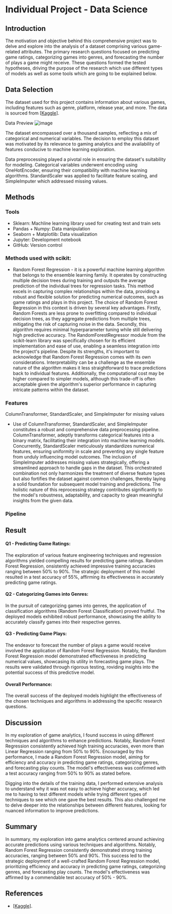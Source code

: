 # Individual Project - Data Science

## Introduction
The motivation and objective behind this comprehensive project was to delve and explore into the analysis of a dataset comprising various game-related attributes. The primary research questions focused on predicting game ratings, categorizing games into genres, and forecasting the number of plays a game might receive. These questions formed the tested hypotheses, driving the purpose of the research which use different types of models as well as some tools which are going to be explained below.

## Data Selection
The dataset used for this project contains information about various games, including features such as genre, platform, release year, and more. The data is sourced from [[Kaggle](https://www.kaggle.com/datasets/arnabchaki/popular-video-games-1980-2023)].

Data Preview
![image](https://github.com/durancuevasjATWIT/Individual-Project---Data-Science/assets/90558252/76b8da6a-631e-4c23-a4ea-bbbc545684f8)

The dataset encompassed over a thousand samples, reflecting a mix of categorical and numerical variables. The decision to employ this dataset was motivated by its relevance to gaming analytics and the availability of features conducive to machine learning exploration.

Data preprocessing played a pivotal role in ensuring the dataset's suitability for modeling. Categorical variables underwent encoding using OneHotEncoder, ensuring their compatibility with machine learning algorithms. StandardScaler was applied to facilitate feature scaling, and SimpleImputer which addressed missing values.

## Methods
  ### Tools
  - Sklearn: Machline learning library used for creating test and train sets
  - Pandas + Numpy: Data manipulation
  - Seaborn + Matplotlib: Data visualization
  - Jupyter: Development notebook
  - GitHub: Version control

   ### Methods used with scikit:
   - Random Forest Regression - it is a powerful machine learning algorithm that belongs to the ensemble learning family. It operates by constructing multiple decision trees during training and outputs the average prediction of the individual trees for regression tasks. This method excels in capturing complex relationships within the data, providing a robust and flexible solution for predicting numerical outcomes, such as game ratings and plays in this project. The choice of Random Forest Regression in this context is driven by several key advantages. Firstly, Random Forests are less prone to overfitting compared to individual decision trees, as they aggregate predictions from multiple trees, mitigating the risk of capturing noise in the data. Secondly, this algorithm requires minimal hyperparameter tuning while still delivering high predictive accuracy. The RandomForestRegressor module from the scikit-learn library was specifically chosen for its efficient implementation and ease of use, enabling a seamless integration into the project's pipeline. Despite its strengths, it's important to acknowledge that Random Forest Regression comes with its own considerations. Interpretability can be a challenge as the ensemble nature of the algorithm makes it less straightforward to trace predictions back to individual features. Additionally, the computational cost may be higher compared to simpler models, although this trade-off is often acceptable given the algorithm's superior performance in capturing intricate patterns within the dataset.
   
   ### Features
   ColumnTransformer, StandardScaler, and SimpleImputer for missing values
   - Use of ColumnTransformer, StandardScaler, and SimpleImputer constitutes a robust and comprehensive data preprocessing pipeline. ColumnTransformer, adeptly transforms categorical features into a binary matrix, facilitating their integration into machine learning models. Concurrently, StandardScaler meticulously standardizes numerical features, ensuring uniformity in scale and preventing any single feature from unduly influencing model outcomes. The inclusion of SimpleImputer addresses missing values strategically, offering a streamlined approach to handle gaps in the dataset. This orchestrated combination not only harmonizes the treatment of diverse feature types but also fortifies the dataset against common challenges, thereby laying a solid foundation for subsequent model training and predictions. The holistic nature of this reprocessing strategy contributes significantly to the model's robustness, adaptability, and capacity to glean meaningful insights from the given data.   

   ### Pipeline

## Result

  #### Q1 - Predicting Game Ratings:
  The exploration of various feature engineering techniques and regression algorithms yielded compelling results for predicting game ratings. Random Forest Regression, 
  onsistently achieved impressive training accuracies ranging between 50% to 90%. The strategic deployment of this model resulted in a test accuracy of 55%, affirming its 
  effectiveness in accurately predicting game ratings.

  #### Q2 - Categorizing Games into Genres:
  In the pursuit of categorizing games into genres, the application of classification algorithms (Random Forest Classification) proved fruitful. The deployed models
  exhibited robust performance, showcasing the ability to accurately classify games into their respective genres.

  #### Q3 - Predicting Game Plays:
  The endeavor to forecast the number of plays a game would receive involved the application of Random Forest Regression. Notably, the Random Forest Regression model
  demonstrated effectiveness in predicting numerical values, showcasing its utility in forecasting game plays. The results were validated through rigorous testing, 
  roviding insights into the potential success of this predictive model.

  #### Overall Performance:
  The overall success of the deployed models highlight the effectiveness of the chosen techniques and algorithms in addressing the specific research questions.


## Discussion
In my exploration of game analytics, I found success in using different techniques and algorithms to enhance predictions. Notably, Random Forest Regression consistently achieved high training accuracies, even more than Linear Regression ranging from 50% to 90%. Encouraged by this performance, I made a Random Forest Regression model, aiming for efficiency and accuracy in predicting game ratings, categorizing genres, and forecasting play counts. The model's effectiveness was confirmed with a test accuracy ranging from 50% to 90% as stated before.

Digging into the details of the training data, I performed extensive analysis to understand why it was not easy to achieve higher accuracy, which led me to having to test different models while trying different types of techniques to see which one gave the best results. This also challenged me to delve deeper into the relationships between different features, looking for nuanced information to improve predictions.

## Summary
In summary, my exploration into game analytics centered around achieving accurate predictions using various techniques and algorithms. Notably, Random Forest Regression consistently demonstrated strong training accuracies, ranging between 50% and 90%. This success led to the strategic deployment of a well-crafted Random Forest Regression model, prioritizing efficiency and accuracy in predicting game ratings, categorizing genres, and forecasting play counts. The model's effectiveness was affirmed by a commendable test accuracy of 50% - 90%.

## References

- [[Kaggle](https://www.kaggle.com/datasets/arnabchaki/popular-video-games-1980-2023)].

